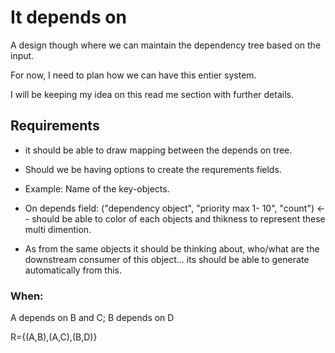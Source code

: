 # It depends on

A design though where we can maintain the dependency tree based on the input.

For now, I need to plan how we can have this entier system.

I will be keeping my idea on this read me section with further details.



## Requirements

- it should be able to draw mapping between the depends on tree.
- Should we be having options to create the requrements fields.

- Example: Name of the key-objects.
- On depends field: ("dependency object", "priority max 1- 10", "count") <-- should be able to color of each objects and thikness to represent these multi dimention.

- As from the same objects it should be thinking about, who/what are the downstream consumer of this object... its should be able to generate automatically from this.



### When: 
A depends on B and C; B depends on D

R={(A,B),(A,C),(B,D)}